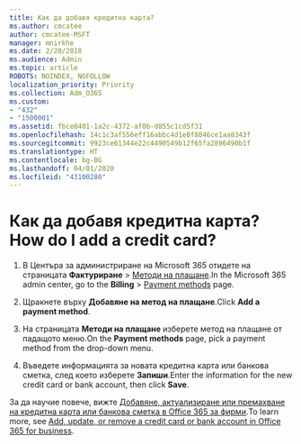 ```yaml
---
title: Как да добавя кредитна карта?
ms.author: cmcatee
author: cmcatee-MSFT
manager: mnirkhe
ms.date: 2/20/2018
ms.audience: Admin
ms.topic: article
ROBOTS: NOINDEX, NOFOLLOW
localization_priority: Priority
ms.collection: Adm_O365
ms.custom:
- "432"
- "1500001"
ms.assetid: fbce8401-1a2c-4372-af0b-d855c1cd5f31
ms.openlocfilehash: 14c1c3af556eff16abbc4d1e0f8046ce1aa8343f
ms.sourcegitcommit: 9923ce61344e22c4490549b12f65fa2896490b1f
ms.translationtype: HT
ms.contentlocale: bg-BG
ms.lasthandoff: 04/01/2020
ms.locfileid: "43100280"
---
```

# <a name="how-do-i-add-a-credit-card"></a><span data-ttu-id="bb1d6-102">Как да добавя кредитна карта?</span><span class="sxs-lookup"><span data-stu-id="bb1d6-102">How do I add a credit card?</span></span>

1. <span data-ttu-id="bb1d6-103">В Центъра за администриране на Microsoft 365 отидете на страницата **Фактуриране** \> [Методи на плащане](https://go.microsoft.com/fwlink/p/?linkid=2018806).</span><span class="sxs-lookup"><span data-stu-id="bb1d6-103">In the Microsoft 365 admin center, go to the **Billing** \> [Payment methods](https://go.microsoft.com/fwlink/p/?linkid=2018806) page.</span></span>

2. <span data-ttu-id="bb1d6-104">Щракнете върху **Добавяне на метод на плащане**.</span><span class="sxs-lookup"><span data-stu-id="bb1d6-104">Click **Add a payment method**.</span></span>

3. <span data-ttu-id="bb1d6-105">На страницата **Методи на плащане** изберете метод на плащане от падащото меню.</span><span class="sxs-lookup"><span data-stu-id="bb1d6-105">On the **Payment methods** page, pick a payment method from the drop-down menu.</span></span>

4. <span data-ttu-id="bb1d6-106">Въведете информацията за новата кредитна карта или банкова сметка, след което изберете **Запиши**.</span><span class="sxs-lookup"><span data-stu-id="bb1d6-106">Enter the information for the new credit card or bank account, then click **Save**.</span></span>

<span data-ttu-id="bb1d6-107">За да научие повече, вижте [Добавяне, актуализиране или премахване на кредитна карта или банкова сметка в Office 365 за фирми](https://docs.microsoft.com/office365/admin/subscriptions-and-billing/add-update-or-remove-credit-card-or-bank-account).</span><span class="sxs-lookup"><span data-stu-id="bb1d6-107">To learn more, see [Add, update, or remove a credit card or bank account in Office 365 for business](https://docs.microsoft.com/office365/admin/subscriptions-and-billing/add-update-or-remove-credit-card-or-bank-account).</span></span>
